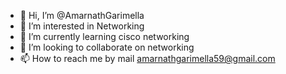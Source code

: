 - 👋 Hi, I’m @AmarnathGarimella
- 👀 I’m interested in Networking
- 🌱 I’m currently learning cisco networking
- 💞️ I’m looking to collaborate on networking
- 📫 How to reach me by mail amarnathgarimella59@gmail.com

<!---
AmarnathGarimella/AmarnathGarimella is a ✨ special ✨ repository because its `README.md` (this file) appears on your GitHub profile.
You can click the Preview link to take a look at your changes.
--->
